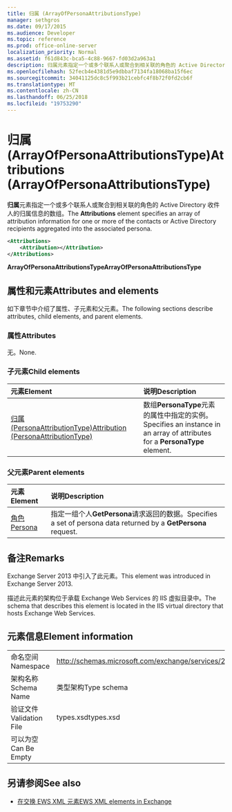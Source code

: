 ```yaml
---
title: 归属 (ArrayOfPersonaAttributionsType)
manager: sethgros
ms.date: 09/17/2015
ms.audience: Developer
ms.topic: reference
ms.prod: office-online-server
localization_priority: Normal
ms.assetid: f61d843c-bca5-4c88-9667-fd03d2a963a1
description: 归属元素指定一个或多个联系人或聚合到相关联的角色的 Active Directory 收件人的归属信息的数组。
ms.openlocfilehash: 52fecb4e4381d5e9dbbaf7134fa18068ba15f6ec
ms.sourcegitcommit: 34041125dc8c5f993b21cebfc4f8b72f0fd2cb6f
ms.translationtype: MT
ms.contentlocale: zh-CN
ms.lasthandoff: 06/25/2018
ms.locfileid: "19753290"
---
```

# <a name="attributions-arrayofpersonaattributionstype"></a><span data-ttu-id="2ac6c-103">归属 (ArrayOfPersonaAttributionsType)</span><span class="sxs-lookup"><span data-stu-id="2ac6c-103">Attributions (ArrayOfPersonaAttributionsType)</span></span>

<span data-ttu-id="2ac6c-104">**归属**元素指定一个或多个联系人或聚合到相关联的角色的 Active Directory 收件人的归属信息的数组。</span><span class="sxs-lookup"><span data-stu-id="2ac6c-104">The **Attributions** element specifies an array of attribution information for one or more of the contacts or Active Directory recipients aggregated into the associated persona.</span></span> 
  
```XML
<Attributions>
    <Attribution></Attribution>
</Attributions>
```

 <span data-ttu-id="2ac6c-105">**ArrayOfPersonaAttributionsType**</span><span class="sxs-lookup"><span data-stu-id="2ac6c-105">**ArrayOfPersonaAttributionsType**</span></span>
## <a name="attributes-and-elements"></a><span data-ttu-id="2ac6c-106">属性和元素</span><span class="sxs-lookup"><span data-stu-id="2ac6c-106">Attributes and elements</span></span>

<span data-ttu-id="2ac6c-107">如下章节中介绍了属性、子元素和父元素。</span><span class="sxs-lookup"><span data-stu-id="2ac6c-107">The following sections describe attributes, child elements, and parent elements.</span></span>
  
### <a name="attributes"></a><span data-ttu-id="2ac6c-108">属性</span><span class="sxs-lookup"><span data-stu-id="2ac6c-108">Attributes</span></span>

<span data-ttu-id="2ac6c-109">无。</span><span class="sxs-lookup"><span data-stu-id="2ac6c-109">None.</span></span>
  
### <a name="child-elements"></a><span data-ttu-id="2ac6c-110">子元素</span><span class="sxs-lookup"><span data-stu-id="2ac6c-110">Child elements</span></span>

|<span data-ttu-id="2ac6c-111">**元素**</span><span class="sxs-lookup"><span data-stu-id="2ac6c-111">**Element**</span></span>|<span data-ttu-id="2ac6c-112">**说明**</span><span class="sxs-lookup"><span data-stu-id="2ac6c-112">**Description**</span></span>|
|:-----|:-----|
|[<span data-ttu-id="2ac6c-113">归属 (PersonaAttributionType)</span><span class="sxs-lookup"><span data-stu-id="2ac6c-113">Attribution (PersonaAttributionType)</span></span>](attribution-personaattributiontype.md) <br/> |<span data-ttu-id="2ac6c-114">数组**PersonaType**元素的属性中指定的实例。</span><span class="sxs-lookup"><span data-stu-id="2ac6c-114">Specifies an instance in an array of attributes for a **PersonaType** element.</span></span>  <br/> |
   
### <a name="parent-elements"></a><span data-ttu-id="2ac6c-115">父元素</span><span class="sxs-lookup"><span data-stu-id="2ac6c-115">Parent elements</span></span>

|<span data-ttu-id="2ac6c-116">**元素**</span><span class="sxs-lookup"><span data-stu-id="2ac6c-116">**Element**</span></span>|<span data-ttu-id="2ac6c-117">**说明**</span><span class="sxs-lookup"><span data-stu-id="2ac6c-117">**Description**</span></span>|
|:-----|:-----|
|[<span data-ttu-id="2ac6c-118">角色</span><span class="sxs-lookup"><span data-stu-id="2ac6c-118">Persona</span></span>](persona.md) <br/> |<span data-ttu-id="2ac6c-119">指定一组个人**GetPersona**请求返回的数据。</span><span class="sxs-lookup"><span data-stu-id="2ac6c-119">Specifies a set of persona data returned by a **GetPersona** request.</span></span>  <br/> |
   
## <a name="remarks"></a><span data-ttu-id="2ac6c-120">备注</span><span class="sxs-lookup"><span data-stu-id="2ac6c-120">Remarks</span></span>

<span data-ttu-id="2ac6c-121">Exchange Server 2013 中引入了此元素。</span><span class="sxs-lookup"><span data-stu-id="2ac6c-121">This element was introduced in Exchange Server 2013.</span></span>
  
<span data-ttu-id="2ac6c-122">描述此元素的架构位于承载 Exchange Web Services 的 IIS 虚拟目录中。</span><span class="sxs-lookup"><span data-stu-id="2ac6c-122">The schema that describes this element is located in the IIS virtual directory that hosts Exchange Web Services.</span></span>
  
## <a name="element-information"></a><span data-ttu-id="2ac6c-123">元素信息</span><span class="sxs-lookup"><span data-stu-id="2ac6c-123">Element information</span></span>

|||
|:-----|:-----|
|<span data-ttu-id="2ac6c-124">命名空间</span><span class="sxs-lookup"><span data-stu-id="2ac6c-124">Namespace</span></span>  <br/> |http://schemas.microsoft.com/exchange/services/2006/types  <br/> |
|<span data-ttu-id="2ac6c-125">架构名称</span><span class="sxs-lookup"><span data-stu-id="2ac6c-125">Schema Name</span></span>  <br/> |<span data-ttu-id="2ac6c-126">类型架构</span><span class="sxs-lookup"><span data-stu-id="2ac6c-126">Type schema</span></span>  <br/> |
|<span data-ttu-id="2ac6c-127">验证文件</span><span class="sxs-lookup"><span data-stu-id="2ac6c-127">Validation File</span></span>  <br/> |<span data-ttu-id="2ac6c-128">types.xsd</span><span class="sxs-lookup"><span data-stu-id="2ac6c-128">types.xsd</span></span>  <br/> |
|<span data-ttu-id="2ac6c-129">可以为空</span><span class="sxs-lookup"><span data-stu-id="2ac6c-129">Can Be Empty</span></span>  <br/> ||
   
## <a name="see-also"></a><span data-ttu-id="2ac6c-130">另请参阅</span><span class="sxs-lookup"><span data-stu-id="2ac6c-130">See also</span></span>

- [<span data-ttu-id="2ac6c-131">在交换 EWS XML 元素</span><span class="sxs-lookup"><span data-stu-id="2ac6c-131">EWS XML elements in Exchange</span></span>](ews-xml-elements-in-exchange.md)

